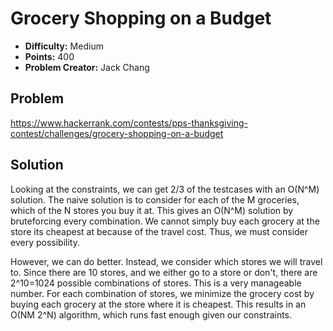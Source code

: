 # Grocery Shopping on a Budget

* **Difficulty:** Medium
* **Points:** 400
* **Problem Creator:** Jack Chang

## Problem

https://www.hackerrank.com/contests/pps-thanksgiving-contest/challenges/grocery-shopping-on-a-budget

## Solution

Looking at the constraints, we can get 2/3 of the testcases with an O(N^M) solution. The naive solution is to consider for each of the M groceries, which of the N stores you buy it at. This gives an O(N^M) solution by bruteforcing every combination. We cannot simply buy each grocery at the store its cheapest at because of the travel cost. Thus, we must consider every possibility.

However, we can do better. Instead, we consider which stores we will travel to. Since there are 10 stores, and we either go to a store or don't, there are 2^10=1024 possible combinations of stores. This is a very manageable number. For each combination of stores, we minimize the grocery cost by buying each grocery at the store where it is cheapest. This results in an O(NM 2^N) algorithm, which runs fast enough given our constraints.
